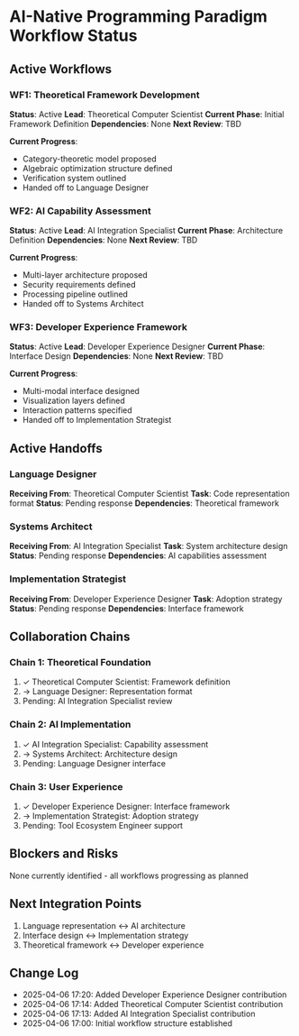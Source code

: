 # AI-Native Programming Paradigm Workflow Status

## Active Workflows

### WF1: Theoretical Framework Development
**Status**: Active
**Lead**: Theoretical Computer Scientist
**Current Phase**: Initial Framework Definition
**Dependencies**: None
**Next Review**: TBD

**Current Progress**:
- Category-theoretic model proposed
- Algebraic optimization structure defined
- Verification system outlined
- Handed off to Language Designer

### WF2: AI Capability Assessment
**Status**: Active
**Lead**: AI Integration Specialist
**Current Phase**: Architecture Definition
**Dependencies**: None
**Next Review**: TBD

**Current Progress**:
- Multi-layer architecture proposed
- Security requirements defined
- Processing pipeline outlined
- Handed off to Systems Architect

### WF3: Developer Experience Framework
**Status**: Active
**Lead**: Developer Experience Designer
**Current Phase**: Interface Design
**Dependencies**: None
**Next Review**: TBD

**Current Progress**:
- Multi-modal interface designed
- Visualization layers defined
- Interaction patterns specified
- Handed off to Implementation Strategist

## Active Handoffs

### Language Designer
**Receiving From**: Theoretical Computer Scientist
**Task**: Code representation format
**Status**: Pending response
**Dependencies**: Theoretical framework

### Systems Architect
**Receiving From**: AI Integration Specialist
**Task**: System architecture design
**Status**: Pending response
**Dependencies**: AI capabilities assessment

### Implementation Strategist
**Receiving From**: Developer Experience Designer
**Task**: Adoption strategy
**Status**: Pending response
**Dependencies**: Interface framework

## Collaboration Chains

### Chain 1: Theoretical Foundation
1. ✓ Theoretical Computer Scientist: Framework definition
2. → Language Designer: Representation format
3. Pending: AI Integration Specialist review

### Chain 2: AI Implementation
1. ✓ AI Integration Specialist: Capability assessment
2. → Systems Architect: Architecture design
3. Pending: Language Designer interface

### Chain 3: User Experience
1. ✓ Developer Experience Designer: Interface framework
2. → Implementation Strategist: Adoption strategy
3. Pending: Tool Ecosystem Engineer support

## Blockers and Risks
None currently identified - all workflows progressing as planned

## Next Integration Points
1. Language representation ↔ AI architecture
2. Interface design ↔ Implementation strategy
3. Theoretical framework ↔ Developer experience

## Change Log
- 2025-04-06 17:20: Added Developer Experience Designer contribution
- 2025-04-06 17:14: Added Theoretical Computer Scientist contribution
- 2025-04-06 17:13: Added AI Integration Specialist contribution
- 2025-04-06 17:00: Initial workflow structure established